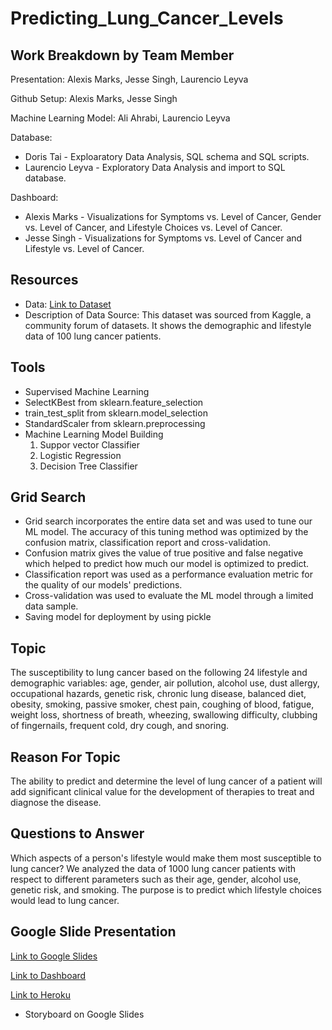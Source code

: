# Predicting_Lung_Cancer_Levels

## Work Breakdown by Team Member
Presentation: Alexis Marks, Jesse Singh, Laurencio Leyva

Github Setup: Alexis Marks, Jesse Singh

Machine Learning Model: Ali Ahrabi, Laurencio Leyva

Database: 
  - Doris Tai - Exploaratory Data Analysis, SQL schema and SQL scripts.
  - Laurencio Leyva - Exploratory Data Analysis and import to SQL database.

Dashboard: 
  - Alexis Marks - Visualizations for Symptoms vs. Level of Cancer, Gender vs. Level of Cancer, and Lifestyle Choices vs. Level of Cancer.   
  - Jesse Singh - Visualizations for Symptoms vs. Level of Cancer and Lifestyle vs. Level of Cancer. 

## Resources
  - Data: [Link to Dataset](https://www.kaggle.com/rishidamarla/cancer-patients-data) 
  - Description of Data Source: This dataset was sourced from Kaggle, a community forum of datasets. It shows the demographic and lifestyle data of 100 lung cancer patients.

## Tools
  - Supervised Machine Learning
  - SelectKBest from sklearn.feature_selection
  - train_test_split from sklearn.model_selection
  - StandardScaler from sklearn.preprocessing
  - Machine Learning Model Building
    1. Suppor vector Classifier
    2. Logistic Regression
    3. Decision Tree Classifier
  
## Grid Search
  - Grid search incorporates the entire data set and was used to tune our ML model. The accuracy of this tuning method was optimized by the confusion matrix, classification report and cross-validation.
  - Confusion matrix gives the value of true positive and false negative which helped to predict how much our model is optimized to predict.
  - Classification report was used as a performance evaluation metric for the quality of our models' predictions.
  - Cross-validation was used to evaluate the ML model through a limited data sample. 
  - Saving model for deployment by using pickle

## Topic
The susceptibility to lung cancer based on the following 24 lifestyle and demographic variables: age, gender, air pollution, alcohol use, dust allergy, occupational hazards, genetic risk, chronic lung disease, balanced diet, obesity, smoking, passive smoker, chest pain, coughing of blood, fatigue, weight loss, shortness of breath, wheezing, swallowing difficulty, clubbing of fingernails, frequent cold, dry cough, and snoring.  

## Reason For Topic
The ability to predict and determine the level of lung cancer of a patient will add significant clinical value for the development of therapies to treat and diagnose the disease. 

## Questions to Answer
Which aspects of a person's lifestyle would make them most susceptible to lung cancer? We analyzed the data of 1000 lung cancer patients with respect to different parameters such as their age, gender, alcohol use, genetic risk, and smoking. The purpose is to predict which lifestyle choices would lead to lung cancer.

## Google Slide Presentation
[Link to Google Slides](https://docs.google.com/presentation/d/1guxs3ptq4deP423Sn5jP52Q2Tn-MhQibTpFD0THmf88/edit?usp=sharing)

[Link to Dashboard](https://public.tableau.com/app/profile/alexis.marks/viz/Segment3_Dashboard_Draft/Dashboard1?publish=yes)

[Link to Heroku](https://cancer-project-5.herokuapp.com/)
* Storyboard on Google Slides
